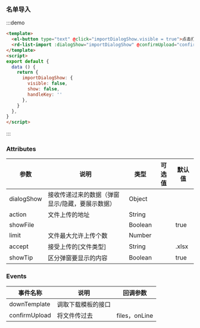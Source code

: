 ### 名单导入

:::demo

```html
<template>
  <el-button type="text" @click="importDialogShow.visible = true">点击打开 名单导入模板</el-button>
  <rd-list-import :dialogShow="importDialogShow" @confirmUpload="confirmUpload" @downTemplate="downTemplate" />
</template>
<script>
export default {
  data () {
    return {
      importDialogShow: {
        visible: false,
        show: false,
        handleKey: ''
      },
    }
  },
}
</script>

```

:::

### Attributes

| 参数       | 说明                                            | 类型    | 可选值 | 默认值 |
| ---------- | ----------------------------------------------- | ------- | ------ | ------ |
| dialogShow | 接收传递过来的数据（弹窗显示/隐藏，要展示数据） | Object  |        |        |
| action     | 文件上传的地址                                  | String  |        |        |
| showFile   |                                                 | Boolean |        | true   |
| limit      | 文件最大允许上传个数                            | Number  |        |        |
| accept     | 接受上传的[文件类型]                            | String  |        | .xlsx  |
| showTip    | 区分弹窗要显示的内容                            | Boolean |        | true   |


### Events

| 事件名称      | 说明               | 回调参数      |
| ------------- | ------------------ | ------------- |
| downTemplate  | 调取下载模板的接口 |               |
| confirmUpload | 将文件传过去       | files，onLine |